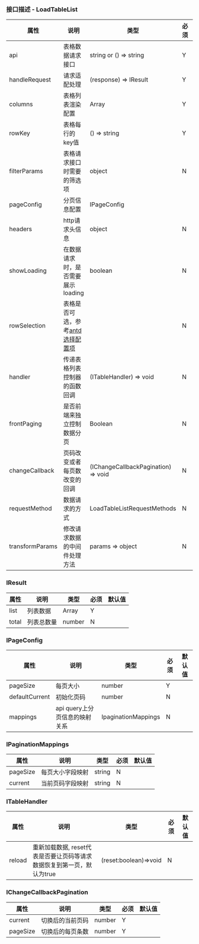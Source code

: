 ### 接口描述 - LoadTableList
| 属性          | 说明                                                                                     | 类型                    | 必须 | 默认值 |
| ------------- | ---------------------------------------------------------------------------------------- | ----------------------- | ---- | ------ |
| api           | 表格数据请求接口                                                                         | string or () => string  | Y    | -      |
| handleRequest | 请求适配处理                                                                             | (response) => IResult   | Y    | -      |
| columns       | 表格列表渲染配置                                                                         | Array<ColumnProps>      | Y    | -      |
| rowKey        | 表格每行的key值                                                                          | () => string            | Y    | -      |
| filterParams  | 表格请求接口时需要的筛选项                                                               | object                  | N    | -      |
| pageConfig    | 分页信息配置                                                                             | IPageConfig             |      | -      |
| headers       | http请求头信息                                                                           | object                  | N    | -      |
| showLoading   | 在数据请求时，是否需要展示loading                                                        | boolean                 | N    | -      |
| rowSelection  | 表格是否可选，参考[antd选择配置项](https://ant.design/components/table-cn/#rowSelection) |                         | N    | -      |
| handler       | 传递表格列表控制器的函数回调                                                             | (ITableHandler) => void | N    | -      |
| frontPaging   | 是否前端来独立控制数据分页                                                               | Boolean                 | N    | false  |
| changeCallback   | 页码改变或者每页数改变的回调                                                     | (IChangeCallbackPagination) => void        | N    | -  |
| requestMethod   | 数据请求的方式 |  LoadTableListRequestMethods       |  N   | LoadTableListRequestMethods.GET  |
| transformParams | 修改请求数据的中间件处理方法 | params => object        | N    | -  |

### IResult
| 属性  | 说明       | 类型       | 必须 | 默认值 |
| ----- | ---------- | ---------- | ---- | ------ |
| list  | 列表数据   | Array<any> | Y    |        |
| total | 列表总数量 | number     | N    |        |

### IPageConfig
| 属性           | 说明                          | 类型                | 必须 | 默认值 |
| -------------- | ----------------------------- | ------------------- | ---- | ------ |
| pageSize       | 每页大小                      | number              | Y    |        |
| defaultCurrent | 初始化页码                    | number              | N    |        |
| mappings       | api query上分页信息的映射关系 | IpaginationMappings | N    |        |

### IPaginationMappings
| 属性     | 说明             | 类型   | 必须 | 默认值 |
| -------- | ---------------- | ------ | ---- | ------ |
| pageSize | 每页大小字段映射 | string | N    |        |
| current  | 当前页码字段映射 | string | N    |        |

### ITableHandler
| 属性   | 说明                                                                  | 类型                  | 必须 | 默认值 |
| ------ | --------------------------------------------------------------------- | --------------------- | ---- | ------ |
| reload | 重新加载数据, reset代表是否要让页码等请求数据恢复到第一页，默认为true | (reset:boolean)=>void | N    |        |

### IChangeCallbackPagination
| 属性   | 说明                                                                  | 类型                  | 必须 | 默认值 |
| ------ | --------------------------------------------------------------------- | --------------------- | ---- | ------ |
| current | 切换后的当前页码 | number | Y    |        |
| pageSize | 切换后的每页条数 | number | Y    |        |